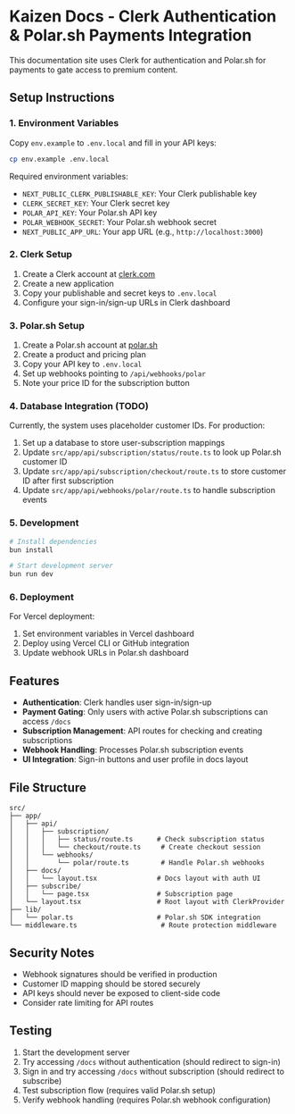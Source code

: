 # Kaizen Docs - Clerk Authentication & Polar.sh Payments Integration

This documentation site uses Clerk for authentication and Polar.sh for payments to gate access to premium content.

## Setup Instructions

### 1. Environment Variables

Copy `env.example` to `.env.local` and fill in your API keys:

```bash
cp env.example .env.local
```

Required environment variables:
- `NEXT_PUBLIC_CLERK_PUBLISHABLE_KEY`: Your Clerk publishable key
- `CLERK_SECRET_KEY`: Your Clerk secret key
- `POLAR_API_KEY`: Your Polar.sh API key
- `POLAR_WEBHOOK_SECRET`: Your Polar.sh webhook secret
- `NEXT_PUBLIC_APP_URL`: Your app URL (e.g., `http://localhost:3000`)

### 2. Clerk Setup

1. Create a Clerk account at [clerk.com](https://clerk.com)
2. Create a new application
3. Copy your publishable and secret keys to `.env.local`
4. Configure your sign-in/sign-up URLs in Clerk dashboard

### 3. Polar.sh Setup

1. Create a Polar.sh account at [polar.sh](https://polar.sh)
2. Create a product and pricing plan
3. Copy your API key to `.env.local`
4. Set up webhooks pointing to `/api/webhooks/polar`
5. Note your price ID for the subscription button

### 4. Database Integration (TODO)

Currently, the system uses placeholder customer IDs. For production:

1. Set up a database to store user-subscription mappings
2. Update `src/app/api/subscription/status/route.ts` to look up Polar.sh customer ID
3. Update `src/app/api/subscription/checkout/route.ts` to store customer ID after first subscription
4. Update `src/app/api/webhooks/polar/route.ts` to handle subscription events

### 5. Development

```bash
# Install dependencies
bun install

# Start development server
bun run dev
```

### 6. Deployment

For Vercel deployment:

1. Set environment variables in Vercel dashboard
2. Deploy using Vercel CLI or GitHub integration
3. Update webhook URLs in Polar.sh dashboard

## Features

- **Authentication**: Clerk handles user sign-in/sign-up
- **Payment Gating**: Only users with active Polar.sh subscriptions can access `/docs`
- **Subscription Management**: API routes for checking and creating subscriptions
- **Webhook Handling**: Processes Polar.sh subscription events
- **UI Integration**: Sign-in buttons and user profile in docs layout

## File Structure

```
src/
├── app/
│   ├── api/
│   │   ├── subscription/
│   │   │   ├── status/route.ts      # Check subscription status
│   │   │   └── checkout/route.ts     # Create checkout session
│   │   └── webhooks/
│   │       └── polar/route.ts        # Handle Polar.sh webhooks
│   ├── docs/
│   │   └── layout.tsx               # Docs layout with auth UI
│   ├── subscribe/
│   │   └── page.tsx                 # Subscription page
│   └── layout.tsx                   # Root layout with ClerkProvider
├── lib/
│   └── polar.ts                     # Polar.sh SDK integration
└── middleware.ts                     # Route protection middleware
```

## Security Notes

- Webhook signatures should be verified in production
- Customer ID mapping should be stored securely
- API keys should never be exposed to client-side code
- Consider rate limiting for API routes

## Testing

1. Start the development server
2. Try accessing `/docs` without authentication (should redirect to sign-in)
3. Sign in and try accessing `/docs` without subscription (should redirect to subscribe)
4. Test subscription flow (requires valid Polar.sh setup)
5. Verify webhook handling (requires Polar.sh webhook configuration)